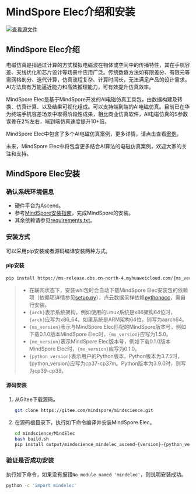 # MindSpore Elec介绍和安装

[![查看源文件](https://mindspore-website.obs.cn-north-4.myhuaweicloud.com/website-images/master/resource/_static/logo_source.png)](https://gitee.com/mindspore/docs/blob/master/docs/mindelec/docs/source_zh_cn/intro_and_install.md)

## MindSpore Elec介绍

电磁仿真是指通过计算的方式模拟电磁波在物体或空间中的传播特性，其在手机容差、天线优化和芯片设计等场景中应用广泛。传统数值方法如有限差分、有限元等需网格剖分、迭代计算，仿真流程复杂、计算时间长，无法满足产品的设计需求。AI方法具有万能逼近能力和高效推理能力，可有效提升仿真效率。

MindSpore Elec是基于MindSpore开发的AI电磁仿真工具包，由数据构建及转换、仿真计算、以及结果可视化组成。可以支持端到端的AI电磁仿真。目前已在华为终端手机容差场景中取得阶段性成果，相比商业仿真软件，AI电磁仿真的S参数误差在2%左右，端到端仿真速度提升10+倍。

MindSpore Elec中包含了多个AI电磁仿真案例，更多详情，请点击查看[案例](https://gitee.com/mindspore/mindscience/tree/master/MindElec/examples)。

未来，MindSpore Elec中将包含更多结合AI算法的电磁仿真案例，欢迎大家的关注和支持。

## MindSpore Elec安装

### 确认系统环境信息

- 硬件平台为Ascend。
- 参考[MindSpore安装指南](https://www.mindspore.cn/install)，完成MindSpore的安装。  
- 其余依赖请参见[requirements.txt](https://gitee.com/mindspore/mindscience/blob/master/MindElec/requirements.txt)。

### 安装方式

可以采用pip安装或者源码编译安装两种方式。

#### pip安装

```bash
pip install https://ms-release.obs.cn-north-4.myhuaweicloud.com/{ms_version}/mindscience/{arch}/mindscience_mindelec_ascend-{me_version}-{python_version}-linux_{arch}.whl -i https://pypi.tuna.tsinghua.edu.cn/simple
```

> - 在联网状态下，安装whl包时会自动下载MindSpore Elec安装包的依赖项（依赖项详情参见[setup.py](https://gitee.com/mindspore/mindscience/blob/master/MindElec/setup.py)），点云数据采样依赖[pythonocc](https://github.com/tpaviot/pythonocc-core)，需自行安装。
> - `{arch}`表示系统架构，例如使用的Linux系统是x86架构64位时，`{arch}`应写为x86_64。如果系统是ARM架构64位，则写为aarch64。
> - `{ms_version}`表示与MindSpore Elec匹配的MindSpore版本号，例如下载0.1.0版本MindSpore Elec时，`{ms_version}`应写为1.5.0。
> - `{me_version}`表示MindSpore Elec版本号，例如下载0.1.0版本MindSpore Elec时，`{me_version}`应写为0.1.0。
> - `{python_version}`表示用户的Python版本，Python版本为3.7.5时，{python_version}应写为cp37-cp37m。Python版本为3.9.0时，则写为cp39-cp39。

#### 源码安装

1. 从Gitee下载源码。

    ```bash
    git clone https://gitee.com/mindspore/mindscience.git
    ```

2. 在源码根目录下，执行如下命令编译并安装MindSpore Elec。

    ```bash
    cd mindscience/MindElec
    bash build.sh
    pip install output/mindscience_mindelec_ascend-{version}-{python_version}-linux_{arch}.whl -i https://pypi.tuna.tsinghua.edu.cn/simple
    ```

### 验证是否成功安装

执行如下命令，如果没有报错`No module named 'mindelec'`，则说明安装成功。

```bash
python -c 'import mindelec'
```
